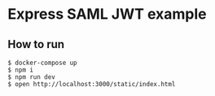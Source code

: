 # Express SAML JWT example

## How to run

```
$ docker-compose up
$ npm i
$ npm run dev
$ open http://localhost:3000/static/index.html
```
